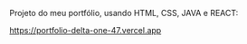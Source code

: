 Projeto do meu portfólio, usando HTML, CSS, JAVA e REACT:

https://portfolio-delta-one-47.vercel.app
